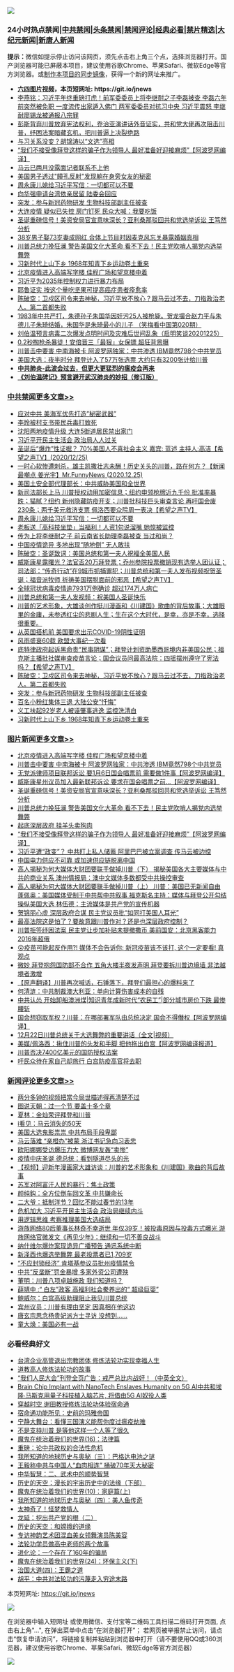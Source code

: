 ![](https://raw.githubusercontent.com/fqnews/bnews/master/64photo/fqnews-qr.jpg)

<div id="tt">
<h3>24小时热点禁闻|<a href="#%E4%B8%AD%E5%85%B1%E7%A6%81%E9%97%BB%E6%9B%B4%E5%A4%9A%E6%96%87%E7%AB%A0">中共禁闻</a>|<a href="#%E5%9B%BE%E7%89%87%E6%96%B0%E9%97%BB%E6%9B%B4%E5%A4%9A%E6%96%87%E7%AB%A0">头条禁闻</a>|<a href="#%E6%96%B0%E9%97%BB%E8%AF%84%E8%AE%BA%E6%9B%B4%E5%A4%9A%E6%96%87%E7%AB%A0">禁闻评论|<a href="#%E5%BF%85%E7%9C%8B%E7%BB%8F%E5%85%B8%E5%A5%BD%E6%96%87">经典必看|<a href="/video.md#%E7%A6%81%E7%89%87%E7%B2%BE%E9%80%89">禁片精选</a>|<a href="https://github.com/fqnews/djy/blob/master/gb/nf1351518.md#1">大纪元新闻</a>|<a href="https://github.com/fqnews/ntdtv/blob/master/gb/prog204.md#1">新唐人新闻</a></h3>
<div><b>提示：</b>微信如提示停止访问该网页，须先点击右上角三个点，选择浏览器打开。国产浏览器可能已屏蔽本项目，建议使用谷歌Chrome、苹果Safari、微软Edge等官方浏览器。或<a href="https://github.com/fqnews/bnews/blob/master/%E5%88%B6%E4%BD%9Cgit%E7%A6%81%E9%97%BB%E9%95%9C%E5%83%8F.md">制作本项目的同步镜像</a>，获得一个新的网址来推广。</div>
<ul>
<li><b><a href="http://d1.bdrive.tk/64.mp4" target="_blank">六四图片视频</a>，本页短网址: https://git.io/jnews</b></li>
<li><a href="/comments/20201225/1454805.md">李燕铭：习近平年终重磅打虎！前军委委员上将李继耐之子李磊被查 李磊六年前突然被免职 一度流传出家遁入佛门 两军委委员对抗习中央 习近平震怒 李继耐廖锡龙被通报八宗罪</a></li>
<li><a href="/bannedvideo/20201226/1455089.md">彭斯背弃川普放弃宪法权利，乔治亚演讲话外音证实，共和党大佬再次阻击川普，纾困法案暗藏玄机，把川普逼上决裂绝路</a></li>
<li><a href="/cbnews/20201225/1454714.md">与习关系没变？胡锦涛以“文选”亮相</a></li>
<li><a href="/topimagenews/20201225/1454796.md">“我们不接受像拜登这样的骗子作为领导人 最好准备好迎接麻烦”【阿波罗网编译】</a></li>
<li><a href="/cnnews/20201225/1454830.md">马云已两月没露面记者联系不上他</a></li>
<li><a href="/baitai/20201225/1454815.md">美国男子透过"瞳孔反射"发现躺在身旁女友的秘密</a></li>
<li><a href="/cbnews/20201226/1455135.md">周永康儿媳给习近平写信：一切都可以不要</a></li>
<li><a href="/cnnews/hknews/20201225/1454705.md">向华强申请台湾依亲居留 陆委会回应</a></li>
<li><a href="/cbnews/20201225/1454863.md">突发：参与新冠药物研发 生物科技部副主任被查</a></li>
<li><a href="/cnnews/20201225/1454715.md">大连疫情 疑似已失控 房门钉死 民众大喊：我要吃饭</a></li>
<li><a href="/topimagenews/20201225/1454985.md">圣诞重磅信号！美资安局官宣意味深长？亚利桑那驳回共和党选举诉讼 王笃然分析</a></li>
<li><a href="/yule/20201226/1455083.md">38岁男子娶73岁妻成网红 合体上节目时因麦克风忘关暴露婚姻真相</a></li>
<li><a href="/topimagenews/20201225/1454916.md">川普总统力挽狂澜 警告美国文化大革命 看不下去！民主党吹哨人揭党内选举舞弊</a></li>
<li><a href="/cbnews/20201225/1454761.md">习新时代上山下乡 1968年知青下乡运动卷土重来</a></li>
<li><a href="/topimagenews/20201226/1455110.md">北京疫情进入高端写字楼 佳程广场和望京楼中着</a></li>
<li><a href="/comments/20201225/1454838.md">习近平为2035年控制权力进行暴力布局</a></li>
<li><a href="/health/20201225/1454847.md">耶鲁证实 按这个量吃坚果可提高癌症患者痊愈率</a></li>
<li><a href="/cbnews/20201225/1454899.md">陈破空：卫戍区司令来去神秘，习近平放不放心？跟马云过不去，刀指政治老人。第二首都失败</a></li>
<li><a href="/comments/20201225/1454746.md">1983年中共严打，朱德孙子朱国华因奸污25人被枪毙。贺龙撮合赵力平与朱德儿子朱琦结婚，朱国华是朱琦最小的儿子 （笑梅看中国第020期）</a></li>
<li><a href="/bannedvideo/20201225/1454799.md">刘伯温预言病毒二次爆发点明时间及灾难后世间乱象（启明笑谈20201225）</a></li>
<li><a href="/cnnews/20201226/1455123.md">0.2秒掏枪杀暴徒！安倍晋三「最狠」女保镖 超狂背景曝</a></li>
<li><a href="/topimagenews/20201226/1455090.md">川普击中要害 中南海被卡 阿波罗网独家：中共渗透 IBM竟然798个中共党员</a></li>
<li><a href="/cnnews/20201225/1454794.md">美国大选：夜半时分 拜登计入了57万张选票 大约只有3200张计给川普</a></li>
<li><b><a href="/comments/20200211/1275071.md" target="_blank">中共肺炎-此波会过去，但更大更猛烈的瘟疫会再来</a></b></li>
<li><b><a href="/comments/20200207/1272816.md" target="_blank">《刘伯温碑记》预言避开武汉肺炎的妙招（修订版）</a></b></li>
</ul>
</div>

<div class="catlist">
<h3><a href="/cbnews/" target="_blank">中共禁闻</a><span><a href="/cbnews/" target="_blank" rel="nofollow">更多文章>></a></span></h3>
<ul>
<li><a href="/cbnews/20201226/1455268.md" target="_blank">应对中共 美海军优先打造&#8221;秘密武器&#8221;</a></li>
<li><a href="/cbnews/20201226/1455246.md" target="_blank">李玲被村支书带民兵毒打致死</a></li>
<li><a href="/cbnews/20201226/1455225.md" target="_blank">沈阳两地疫情升级 大连5街道居民禁出家门</a></li>
<li><a href="/cbnews/20201226/1455209.md" target="_blank">习近平开民主生活会 政治局人人过关</a></li>
<li><a href="/cbnews/20201226/1455201.md" target="_blank">圣诞后“爆炸”性证据？ 70%美国人不喜社会主义  嘉宾: 蓝述 主持人:高洁【希望之声TV】(2020/12/25)</a></li>
<li><a href="/cbnews/20201226/1455179.md" target="_blank">一时心软惨遭刺杀，雄主凯撒壮志未酬！历史关头的川普，路在何方？【新闻最嘲点 姜光宇】Mr.FunnyNews (2020.12.25)‬</a></li>
<li><a href="/cbnews/20201226/1455130.md" target="_blank">美国土安全部代理部长：中共威胁美国和全世界</a></li>
<li><a href="/cbnews/20201226/1455166.md" target="_blank">新司法部长上马 川普授权动用加密信息；纽约申领枪牌近九千份 批准率暴跌；猫腻？纽约 新州隐藏防疫开支；川普批科技巨头审查言论 再吁国会废230条；两千美元救济支票 佩洛西要众院周一表决【希望之声TV】</a></li>
<li><a href="/cbnews/20201226/1455135.md" target="_blank">周永康儿媳给习近平写信：一切都可以不要</a></li>
<li><a href="/cbnews/20201226/1455117.md" target="_blank">老板送「高科技坐垫」当福利！人资1句说溜嘴 她惊被监控</a></li>
<li><a href="/cbnews/20201226/1455112.md" target="_blank">传为上将李继耐之子 前云南省长助理李磊被查 当过和尚？</a></li>
<li><a href="/cbnews/20201226/1455111.md" target="_blank">中国疫情诡异 多地出现“随地倒” 无人敢扶</a></li>
<li><a href="/cbnews/20201226/1455055.md" target="_blank">陈破空：圣诞致词：美国总统和第一夫人祝福全美国人民</a></li>
<li><a href="/cbnews/20201226/1455053.md" target="_blank">威斯康星露曙光？法官否20万拜登票；乔州参院投票撤销现有选举人团认证；司法部：“传奇行动”在9城市抓捕罪犯；川普总统和第一夫人发布视频祝贺圣诞；福音派牧师 祈祷美国摆脱面前的邪恶【希望之声TV】</a></li>
<li><a href="/cbnews/20201226/1455022.md" target="_blank">全球冠状病毒疫情逾7931万例确诊 超过174万人病亡</a></li>
<li><a href="/cbnews/20201226/1455005.md" target="_blank">川普总统和第一夫人发视频：祝美国人圣诞快乐</a></li>
<li><a href="/cbnews/20201225/1454983.md" target="_blank">川普的艺术形象，大雄谈创作挺川漫画和《川建国》歌曲的背后故事；大雄眼里的金庸，未参透红尘的悲剧人生；生在这个大时代，是幸，亦是不幸，选择很重要。</a></li>
<li><a href="/cbnews/20201225/1454938.md" target="_blank">从英国搭机前 美国要求出示COVID-19阴性证明</a></li>
<li><a href="/cbnews/20201225/1454937.md" target="_blank">风雨盛衰60载 欧盟大事纪一次看</a></li>
<li><a href="/cbnews/20201225/1454914.md" target="_blank">底特律政府起诉黑命贵“民事阴谋”；拜登计划资助墨西哥境内非美国公民；福克斯主播批社媒审查疫苗言论；国会议员问最高法院：四摇摆州遵守了宪法吗？【希望之声TV】</a></li>
<li><a href="/cbnews/20201225/1454899.md" target="_blank">陈破空：卫戍区司令来去神秘，习近平放不放心？跟马云过不去，刀指政治老人。第二首都失败</a></li>
<li><a href="/cbnews/20201225/1454863.md" target="_blank">突发：参与新冠药物研发 生物科技部副主任被查</a></li>
<li><a href="/cbnews/20201225/1454829.md" target="_blank">百名小粉红集体三退 大陆公安“忏悔”</a></li>
<li><a href="/cbnews/20201225/1454786.md" target="_blank">义工扶起92岁老人被诬肇事逃逸 监控洗清白</a></li>
<li><a href="/cbnews/20201225/1454761.md" target="_blank">习新时代上山下乡 1968年知青下乡运动卷土重来</a></li>

</ul>
</div>
<div class="catlist">
<h3><a href="/topimagenews/" target="_blank">图片新闻</a><span><a href="/topimagenews/" target="_blank" rel="nofollow">更多文章>></a></span></h3>
<ul>
<li><a href="/topimagenews/20201226/1455110.md" target="_blank">北京疫情进入高端写字楼 佳程广场和望京楼中着</a></li>
<li><a href="/topimagenews/20201226/1455090.md" target="_blank">川普击中要害 中南海被卡 阿波罗网独家：中共渗透 IBM竟然798个中共党员</a></li>
<li><a href="/topimagenews/20201226/1455038.md" target="_blank">无党派律师项目联邦诉讼 要1月6日国会唱票前 需要做1件事【阿波罗网编译】</a></li>
<li><a href="/topimagenews/20201226/1455006.md" target="_blank">威斯康星州议员加入最新联邦诉讼 要求在国会唱票之前…【阿波罗网编译】</a></li>
<li><a href="/topimagenews/20201225/1454985.md" target="_blank">圣诞重磅信号！美资安局官宣意味深长？亚利桑那驳回共和党选举诉讼 王笃然分析</a></li>
<li><a href="/topimagenews/20201225/1454916.md" target="_blank">川普总统力挽狂澜 警告美国文化大革命 看不下去！民主党吹哨人揭党内选举舞弊</a></li>
<li><a href="/topimagenews/20201225/1454859.md" target="_blank">起底深层政府 挂羊头卖狗肉</a></li>
<li><a href="/topimagenews/20201225/1454796.md" target="_blank">“我们不接受像拜登这样的骗子作为领导人 最好准备好迎接麻烦”【阿波罗网编译】</a></li>
<li><a href="/topimagenews/20201225/1454521.md" target="_blank">习近平遭“政变”？ 中共盯上私人储蓄 阿里巴巴被立案调查 传马云被边控</a></li>
<li><a href="/topimagenews/20201225/1454486.md" target="_blank">中国电力供应不可靠 或加速供应链脱离中国</a></li>
<li><a href="/comments/20201225/1454455.md" target="_blank">高人揭秘为何大媒体大财团要联手做掉川普（下） 揭秘美国各大主要媒体与中共的商业关系 澳州情报局：澳中文媒体多数都受中共操控审查</a></li>
<li><a href="/comments/20201225/1454454.md" target="_blank">高人揭秘为何大媒体大财团要联手做掉川普（上） 川普：美国已无新闻自由 蓬佩奥：美国媒体受制于中共帮中共叙事 福克斯名主持：媒体与拜登公开勾结操纵美国大选 林伍德：主流媒体是共产党的宣传机器</a></li>
<li><a href="/topimagenews/20201225/1454420.md" target="_blank">贺锦丽心虚 深层政府合谋 民主党议员批“如同打美国人耳光”</a></li>
<li><a href="/topimagenews/20201224/1454350.md" target="_blank">最高法院这是怕了？要故意跟川普作对？还是也深层政府控制？</a></li>
<li><a href="/topimagenews/20201224/1454290.md" target="_blank">川普拒签纾困法案 民主党让步加补贴未提撤撒币 美前国安：北京黑客能力2016年超俄</a></li>
<li><a href="/comments/20201224/1454267.md" target="_blank">😲疫苗可能起反作用?! 媒体不会告诉你: 新冠疫苗该不该打, 这个一定要看! 真观点</a></li>
<li><a href="/topimagenews/20201224/1454264.md" target="_blank">微妙 拜登抱怨国防部不合作 五角大楼半夜发声明 拜登要拆川普边境墙 非法越境者激增</a></li>
<li><a href="/comments/20201224/1454095.md" target="_blank">【原声翻译】川普再次喊话，石锤落下，拜登们最担心的爆料来了</a></li>
<li><a href="/topimagenews/20201224/1454092.md" target="_blank">何清涟：中共制裁澳大利亚：单向计算伤害成本的自残</a></li>
<li><a href="/topimagenews/20201224/1454045.md" target="_blank">中共认怂 开始卸船澳洲煤|知识青年成新时代“农民工”|部分城市房价下跌 最惨腰斩</a></li>
<li><a href="/topimagenews/20201224/1454026.md" target="_blank">国会想窃取军权？川普：在哪部署军队由总统决定 国会不得僭权【阿波罗网编译】</a></li>
<li><a href="/comments/20201224/1453979.md" target="_blank">12月22日川普总统关于大选舞弊的重要讲话（全文|视频）</a></li>
<li><a href="/topimagenews/20201224/1453850.md" target="_blank">美媒/佩洛西：揪住川普的头发和手脚 把他拖出白宫【阿波罗网编译报道】</a></li>
<li><a href="/topimagenews/20201224/1453842.md" target="_blank">川普否决7400亿美元的国防授权法案</a></li>
<li><a href="/topimagenews/20201224/1453820.md" target="_blank">吁民众待在家自己却旅行 白宫防疫高官将去职</a></li>

</ul>
</div>
<div class="catlist">
<h3><a href="/comments/" target="_blank">新闻评论</a><span><a href="/comments/" target="_blank" rel="nofollow">更多文章>></a></span></h3>
<ul>
<li><a href="/comments/20201226/1455259.md" target="_blank">两分多钟的视频把當今局世描述得再清楚不过</a></li>
<li><a href="/comments/20201226/1455260.md" target="_blank">图说天朝：过一个节 要盖十多个章</a></li>
<li><a href="/comments/20201226/1455258.md" target="_blank">夏林：金灿荣评拜登和川普</a></li>
<li><a href="/comments/20201226/1455257.md" target="_blank">i看见：马云消失的50天</a></li>
<li><a href="/comments/20201226/1455256.md" target="_blank">美国大选鬼影祟祟 中共布局手段卑鄙</a></li>
<li><a href="/comments/20201226/1455243.md" target="_blank">马云落难 “亲橙办”被蒙 浙江书记急向习表忠</a></li>
<li><a href="/comments/20201226/1455242.md" target="_blank">欧阳娜娜受访爆压力大 微博网友轰“卖惨”</a></li>
<li><a href="/comments/20201226/1455218.md" target="_blank">疫情中庆圣诞 德总统：看到隧道尽头的光</a></li>
<li><a href="/comments/20201226/1455215.md" target="_blank">【视频】迎新年漫画家大雄访谈：川普的艺术形象和《川建国》歌曲的背后故事</a></li>
<li><a href="/comments/20201226/1455213.md" target="_blank">苏军对阿富汗人民的暴行：焦土政策</a></li>
<li><a href="/comments/20201226/1455212.md" target="_blank">颜纯鈎：全方位倒车回文革 中共嫌命长</a></li>
<li><a href="/comments/20201226/1455211.md" target="_blank">二大爷：抵制洋节？回忆不能过春节的13年</a></li>
<li><a href="/comments/20201226/1455205.md" target="_blank">危机加大 习近平开民主生活会 政治局继续内斗</a></li>
<li><a href="/comments/20201226/1455198.md" target="_blank">用逻辑思维 考察推理美国大选结局</a></li>
<li><a href="/comments/20201226/1455183.md" target="_blank">游族网络80后董事长林奇不幸逝世 年仅39岁！被投毒原因与投毒方式曝光 游族网络官微发文《再见少年》：继续和一切不善良战斗</a></li>
<li><a href="/comments/20201226/1455181.md" target="_blank">纳什维尔爆炸案现诡异广播预告 通讯系统中断</a></li>
<li><a href="/comments/20201226/1455168.md" target="_blank">新泽西也爆选举舞弊 最老投票者已1,709岁</a></li>
<li><a href="/comments/20201226/1455167.md" target="_blank">“不应封锁经济” 肯塔基参议员批州疫情禁令</a></li>
<li><a href="/comments/20201226/1455159.md" target="_blank">中共“反垄断”罚金暴增 多家外资公司遭殃</a></li>
<li><a href="/comments/20201226/1455153.md" target="_blank">董明：川普八项卓越施政 我们知道吗？</a></li>
<li><a href="/comments/20201226/1455152.md" target="_blank">薛靖中 :“ 白左”政客 高福利社会豢养出的“ 超级巨婴”</a></li>
<li><a href="/comments/20201226/1455149.md" target="_blank">鲍威尔：白宫高级助理阻止我见川普总统</a></li>
<li><a href="/comments/20201226/1455127.md" target="_blank">宾州议员：川普有理由坚定 因真相在他这边</a></li>
<li><a href="/comments/20201226/1455126.md" target="_blank">唐玄宗思念杨贵妃派方士寻访 没想到……</a></li>
<li><a href="/comments/20201226/1455119.md" target="_blank">童大焕：美国必有一战</a></li>

</ul>
</div>

<div class="catlist">
<h3>必看经典好文</h3>
<ul>
<li><a href="/comments/20200528/1335859.md" target="_blank">台湾企业高管退出宗教团体 修炼法轮功实现幸福人生</a></li>
<li><a href="/comments/20200805/1375080.md" target="_blank">道教高人修炼法轮功的故事</a></li>
<li><a href="/comments/20201213/1446945.md" target="_blank">&#8220;我们人民大会&#8221;刊登全页广告：戒严总比内战好！（中英全文）</a></li>
<li><a href="/comments/20200901/1451956.md" target="_blank">Brain Chip Implant with NanoTech Enslaves Humanity on 5G AI中共和埃隆∙马斯克用量子科技植入脑芯片, 将借由5G AI奴役人类</a></li>
<li><a href="/comments/20200511/1322384.md" target="_blank">穿越时空 谢田教授修炼法轮功体验宿命通</a></li>
<li><a href="/cbnews/20180711/970353.md" target="_blank">宿命通功能所见：史前的玛雅帝国</a></li>
<li><a href="/comments/20200527/1273654.md" target="_blank">宁静大舞台：看懂三国演义能帮你度过瘟疫劫难</a></li>
<li><a href="/comments/20200716/1361654.md" target="_blank">不是支持川普 是等他这样一个人等了很久</a></li>
<li><a href="/topimagenews/20180615/958090.md" target="_blank">魔鬼在统治着我们的世界(16)：法律篇</a></li>
<li><a href="/comments/20200705/783271.md" target="_blank">重磅：论中共政权的合法性危机</a></li>
<li><a href="/tculture/xiulian/20170726/797589.md" target="_blank">我所知道的地球历史与奥秘（三）：巴格达电池之谜</a></li>
<li><a href="/cbnews/20200730/1371580.md" target="_blank">王毅称中共与中国人“血肉相连” 捅破70年天大秘密</a></li>
<li><a href="/comments/20200605/783249.md" target="_blank">中华智慧：二、武术中的顺势智慧</a></li>
<li><a href="/tculture/20121025/73066.md" target="_blank">历史的天空：漫长的宇宙历史中的法缘（下部）</a></li>
<li><a href="/topimagenews/20180529/950153.md" target="_blank">魔鬼在统治着我们的世界(10)：家庭篇(上)</a></li>
<li><a href="/tculture/xiulian/20170729/799172.md" target="_blank">我所知道的地球历史与奥秘（四）：美人鱼传奇</a></li>
<li><a href="/ccpdope/20200907/1392129.md" target="_blank">太神奇了！怪梦救情人</a></li>
<li><a href="/comments/20200928/1404653.md" target="_blank">龙延：挖出共产党的根（二）</a></li>
<li><a href="/cbnews/20190219/1083302.md" target="_blank">历史的天空：和嫦娥的道缘</a></li>
<li><a href="/topimagenews/20180404/923380.md" target="_blank">专访神韵艺术团混血美女领舞演员陈美容</a></li>
<li><a href="/comments/20200629/1352533.md" target="_blank">法轮功学员做高中老师的两个故事</a></li>
<li><a href="/comments/20200907/1392278.md" target="_blank">进化论：一个存在了160年的骗局</a></li>
<li><a href="/cbnews/20180907/994846.md" target="_blank">魔鬼在统治着我们的世界(24)：环保主义(下)</a></li>
<li><a href="/cbnews/20180310/912637.md" target="_blank">治国大道(四)：王霸之道</a></li>
<li><a href="/cbnews/20200720/1363328.md" target="_blank">胡平：中共对法轮功的污蔑走入穷途末路</a></li>

</ul>
</div>

本页短网址: https://git.io/jnews

![](https://raw.githubusercontent.com/fqnews/bnews/master/64photo/fqnews-qr.jpg)

在浏览器中输入短网址 或使用微信、支付宝等二维码工具扫描二维码打开页面, 点击右上角"...", 在弹出菜单中点击“在浏览器打开”； 若网页被举报禁止访问，请点击“恢复申请访问”，将链接复制并粘贴到浏览器中打开（请不要使用QQ或360浏览器，建议使用谷歌Chrome、苹果Safari、微软Edge等官方浏览器）

![](https://raw.githubusercontent.com/fqnews/bnews/master/64photo/wx.jpg)